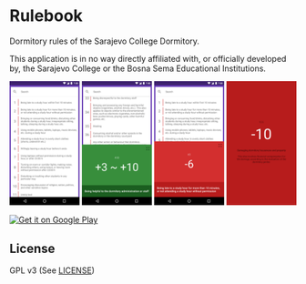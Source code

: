 # Rulebook
Dormitory rules of the Sarajevo College Dormitory.

This application is in no way directly affiliated with, or officially developed by, the Sarajevo College or the Bosna Sema Educational Institutions.

![](/graphics/screenshot/readme.png)

<a href='https://play.google.com/store/apps/details?id=tr.xip.scd.kisokusho&utm_source=global_co&utm_medium=prtnr&utm_content=Mar2515&utm_campaign=PartBadge&pcampaignid=MKT-Other-global-all-co-prtnr-py-PartBadge-Mar2515-1'><img height="62" alt='Get it on Google Play' src='https://play.google.com/intl/en_us/badges/images/generic/en_badge_web_generic.png'/></a>
## License
GPL v3 (See [LICENSE](/LICENSE))
